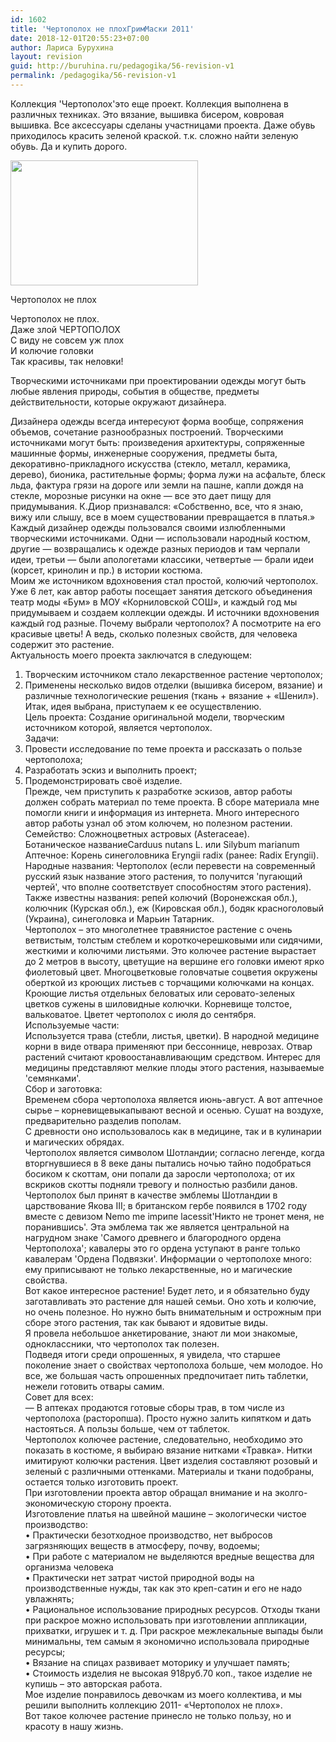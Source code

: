 ```yaml
---
id: 1602
title: 'Чертополох не плохГримМаски 2011'
date: 2018-12-01T20:55:23+07:00
author: Лариса Бурухина
layout: revision
guid: http://buruhina.ru/pedagogika/56-revision-v1
permalink: /pedagogika/56-revision-v1
---
```

Коллекция 'Чертополох'это еще проект. Коллекция выполнена в различных техниках. Это вязание, вышивка бисером, ковровая вышивка. Все аксессуары сделаны участницами проекта. Даже обувь приходилось красить зеленой краской. т.к. сложно найти зеленую обувь. Да и купить дорого.  


<div id="attachment_1599" style="width: 310px" class="wp-caption alignnone">
  <a href="http://buruhina.ru/wp-content/uploads/2012/07/Чертополох-не-плох.jpg"><img aria-describedby="caption-attachment-1599" src="http://buruhina.ru/wp-content/uploads/2012/07/Чертополох-не-плох-300x200.jpg" alt="" width="300" height="200" class="size-medium wp-image-1599" srcset="http://buruhina.ru/wp-content/uploads/2012/07/Чертополох-не-плох-300x200.jpg 300w, http://buruhina.ru/wp-content/uploads/2012/07/Чертополох-не-плох-768x512.jpg 768w, http://buruhina.ru/wp-content/uploads/2012/07/Чертополох-не-плох-1024x683.jpg 1024w" sizes="(max-width: 300px) 100vw, 300px" /></a>
  
  <p id="caption-attachment-1599" class="wp-caption-text">
    Чертополох не плох
  </p>
</div>

Чертополох не плох.  
Даже злой ЧЕРТОПОЛОХ  
С виду не совсем уж плох  
И колючие головки  
Так красивы, так неловки!

Творческими источниками при проектировании одежды могут быть любые явления природы, события в обществе, предметы действительности, которые окружают дизайнера.  
<!--more-->

Дизайнера одежды всегда интересуют форма вообще, сопряжения объемов, сочетание разнообразных построений. Творческими источниками могут быть: произведения архитектуры, сопряженные машинные формы, инженерные сооружения, предметы быта, декоративно-прикладного искусства (стекло, металл, керамика, дерево), бионика, растительные формы; форма лужи на асфальте, блеск льда, фактура грязи на дороге или земли на пашне, капли дождя на стекле, морозные рисунки на окне — все это дает пищу для придумывания. К.Диор признавался: «Собственно, все, что я знаю, вижу или слышу, все в моем существовании превращается в платья.»  
Каждый дизайнер одежды пользовался своими излюбленными творческими источниками. Одни — использовали народный костюм, другие — возвращались к одежде разных периодов и там черпали идеи, третьи — были апологетами классики, четвертые — брали идеи (корсет, кринолин и пр.) в истории костюма.  
Моим же источником вдохновения стал простой, колючий чертополох. Уже 6 лет, как автор работы посещает занятия детского объединения театр моды «Бум» в МОУ «Корниловской СОШ», и каждый год мы придумываем и создаем коллекции одежды. И источники вдохновения каждый год разные. Почему выбрали чертополох? А посмотрите на его красивые цветы! А ведь, сколько полезных свойств, для человека содержит это растение.  
Актуальность моего проекта заключатся в следующем:  
1. Творческим источником стало лекарственное растение чертополох;  
2. Применены несколько видов отделки (вышивка бисером, вязание) и  
различные технологические решения (ткань + вязание + «Шенил»).  
Итак, идея выбрана, приступаем к ее осуществлению.  
Цель проекта: Создание оригинальной модели, творческим источником которой, является чертополох.  
Задачи:  
1. Провести исследование по теме проекта и рассказать о пользе чертополоха;  
2. Разработать эскиз и выполнить проект;  
3. Продемонстрировать своё изделие.  
Прежде, чем приступить к разработке эскизов, автор работы должен собрать материал по теме проекта. В сборе материала мне помогли книги и информация из интернета. Много интересного автор работы узнал об этом колючем, но полезном растении.  
Семейство: Сложноцветных астровых (Asteraceae).  
Ботаническое названиеCarduus nutans L. или Silybum marianum  
Аптечное: Корень синеголовника Eryngii radix (ранее: Radix Eryngii).  
Народные названия: Чертополох (если перевести на современный русский язык название этого растения, то получится 'пугающий чертей', что вполне соответствует способностям этого растения). Также известны названия: репей колючий (Воронежская обл.), колючник (Курская обл.), еж (Кировская обл.), бодяк красноголовый (Украина), синеголовка и Марьин Татарник.  
Чертополох – это многолетнее травянистое растение с очень ветвистым, толстым стеблем и короткочерешковыми или сидячими, жесткими и колючими листьями. Это колючее растение вырастает до 2 метров в высоту, цветущие на вершине его головки имеют ярко фиолетовый цвет. Многоцветковые головчатые соцветия окружены оберткой из кроющих листьев с торчащими колючками на концах. Кроющие листья отдельных беловатых или серовато-зеленых цветков сужены в шиловидные колючки. Корневище толстое, вальковатое. Цветет чертополох с июля до сентября.  
Используемые части:  
Используется трава (стебли, листья, цветки). В народной медицине корни в виде отвара применяют при бессоннице, неврозах. Отвар растений считают кровоостанавливающим средством. Интерес для медицины представляют мелкие плоды этого растения, называемые 'семянками'.  
Сбор и заготовка:  
Временем сбора чертополоха является июнь-август. А вот аптечное сырье – корневищевыкапывают весной и осенью. Сушат на воздухе, предварительно разделив пополам.  
С древности оно использовалось как в медицине, так и в кулинарии и магических обрядах.  
Чертополох является символом Шотландии; согласно легенде, когда вторгнувшиеся в 8 веке даны пытались ночью тайно подобраться босиком к скоттам, они попали да заросли чертополоха; от их вскриков скотты подняли тревогу и полностью разбили данов. Чертополох был принят в качестве эмблемы Шотландии в царствование Якова III; в британском гербе появился в 1702 году вместе с девизом Nemo me imрипе lacessit'Никто не тронет меня, не поранившись'. Эта эмблема так же является центральной на нагрудном знаке 'Самого древнего и благородного ордена Чертополоха'; кавалеры это го ордена уступают в ранге только кавалерам 'Ордена Подвязки'. Информации о чертополохе много: ему приписывают не только лекарственные, но и магические свойства.  
Вот какое интересное растение! Будет лето, и я обязательно буду заготавливать это растение для нашей семьи. Оно хоть и колючие, но очень полезное. Но нужно быть внимательным и острожным при сборе этого растения, так как бывают и ядовитые виды.  
Я провела небольшое анкетирование, знают ли мои знакомые, одноклассники, что чертополох так полезен.  
Подведя итоги среди опрошенных, я увидела, что старшее поколение знает о свойствах чертополоха больше, чем молодое. Но все, же большая часть опрошенных предпочитает пить таблетки, нежели готовить отвары самим.  
Совет для всех:  
&#8212; В аптеках продаются готовые сборы трав, в том числе из чертополоха (расторопша). Просто нужно залить кипятком и дать настояться. А пользы больше, чем от таблеток.  
Чертополох колючее растение, следовательно, необходимо это показать в костюме, я выбираю вязание нитками «Травка». Нитки имитируют колючки растения. Цвет изделия составляют розовый и зеленый с различными оттенками. Материалы и ткани подобраны, остается только изготовить проект.  
При изготовлении проекта автор обращал внимание и на эколго-экономическую сторону проекта.  
Изготовление платья на швейной машине – экологически чистое производство:  
• Практически безотходное производство, нет выбросов загрязняющих веществ в атмосферу, почву, водоемы;  
• При работе с материалом не выделяются вредные вещества для организма человека  
• Практически нет затрат чистой природной воды на производственные нужды, так как это креп-сатин и его не надо увлажнять;  
• Рациональное использование природных ресурсов. Отходы ткани при раскрое можно использовать при изготовлении аппликации, прихватки, игрушек и т. д. При раскрое межлекальные выпады были минимальны, тем самым я экономично использовала природные ресурсы;  
• Вязание на спицах развивает моторику и улучшает память;  
• Стоимость изделия не высокая 918руб.70 коп., такое изделие не купишь – это авторская работа.  
Мое изделие понравилось девочкам из моего коллектива, и мы решили выполнить коллекцию 2011- «Чертополох не плох».  
Вот такое колючее растение принесло не только пользу, но и красоту в нашу жизнь.
